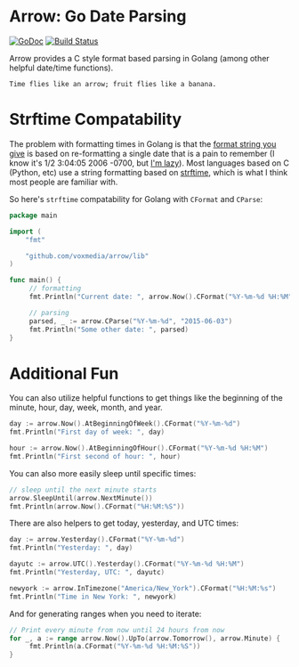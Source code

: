 # Arrow: Go Date Parsing

[![GoDoc](https://godoc.org/github.com/bmuller/arrow/lib?status.png)](https://godoc.org/github.com/bmuller/arrow/lib)
[![Build Status](https://travis-ci.org/bmuller/arrow.png?branch=master)](https://travis-ci.org/bmuller/arrow)

Arrow provides a C style format based parsing in Golang (among other helpful date/time functions).

```
Time flies like an arrow; fruit flies like a banana.
```

# Strftime Compatability
The problem with formatting times in Golang is that the [format string you give](http://golang.org/pkg/time/#Time.Format) is based on re-formatting a single date that is a pain to remember (I know it's 1/2 3:04:05 2006 -0700, but [I'm lazy](http://threevirtues.com/)).  Most languages based on C (Python, etc) use a string formatting based on [strftime](http://man7.org/linux/man-pages/man3/strftime.3.html), which is what I think most people are familiar with.

So here's `strftime` compatability for Golang with `CFormat` and `CParse`:

```go
package main

import (
	"fmt"

	"github.com/voxmedia/arrow/lib"
)

func main() {
     // formatting
     fmt.Println("Current date: ", arrow.Now().CFormat("%Y-%m-%d %H:%M"))

     // parsing
     parsed, _ := arrow.CParse("%Y-%m-%d", "2015-06-03")
     fmt.Println("Some other date: ", parsed)
}
```

# Additional Fun
You can also utilize helpful functions to get things like the beginning of the minute, hour, day, week, month, and year.

```go
day := arrow.Now().AtBeginningOfWeek().CFormat("%Y-%m-%d")
fmt.Println("First day of week: ", day)

hour := arrow.Now().AtBeginningOfHour().CFormat("%Y-%m-%d %H:%M")
fmt.Println("First second of hour: ", hour)
```

You can also more easily sleep until specific times:

```go
// sleep until the next minute starts
arrow.SleepUntil(arrow.NextMinute())
fmt.Println(arrow.Now().CFormat("%H:%M:%S"))
```

There are also helpers to get today, yesterday, and UTC times:

```go
day := arrow.Yesterday().CFormat("%Y-%m-%d")
fmt.Println("Yesterday: ", day)

dayutc := arrow.UTC().Yesterday().CFormat("%Y-%m-%d %H:%M")
fmt.Println("Yesterday, UTC: ", dayutc)

newyork := arrow.InTimezone("America/New_York").CFormat("%H:%M:%s")
fmt.Println("Time in New York: ", newyork)
```

And for generating ranges when you need to iterate:

```go
// Print every minute from now until 24 hours from now
for _, a := range arrow.Now().UpTo(arrow.Tomorrow(), arrow.Minute) {
     fmt.Println(a.CFormat("%Y-%m-%d %H:%M:%S"))
}
```
